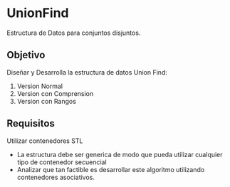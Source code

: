# UnionFind

Estructura de Datos para conjuntos disjuntos.

## Objetivo

Diseñar y Desarrolla la estructura de datos Union Find:
1. Version Normal
1. Version con Comprension
1. Version con Rangos
  
## Requisitos
Utilizar contenedores STL
* La estructura debe ser generica de modo que pueda utilizar cualquier tipo de contenedor secuencial
* Analizar que tan factible es desarrollar este algoritmo utilizando contenedores asociativos.
